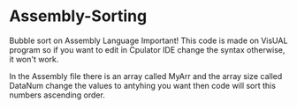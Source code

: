 # Assembly-Sorting
Bubble sort on Assembly Language
Important!
This code is made on VisUAL program so if you want to edit in Cpulator IDE change the syntax otherwise, it won't work.

In the Assembly file there is an array called MyArr and the array size called DataNum change the values to antyhing you want then code will sort this numbers ascending order.
